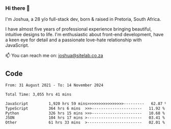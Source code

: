 ### Hi there 👋

I'm Joshua, a 28 y/o full-stack dev, born & raised in Pretoria, South Africa. 

I have almost five years of professional experience bringing beautiful, intuitive designs to life. I'm enthusiastic about front-end development, have a keen eye for detail and a passionate love-hate relationship with JavaScript.

📫 You can reach me on: joshua@sitelab.co.za

## **Code**

<!--START_SECTION:waka-->

```txt
From: 31 August 2021 - To: 14 November 2024

Total Time: 3,055 hrs 41 mins

JavaScript         1,920 hrs 59 mins>>>>>>>>>>>>>>>>---------   62.87 %
TypeScript         364 hrs 6 mins  >>>----------------------   11.92 %
Python             326 hrs 15 mins >>>----------------------   10.68 %
JSON               104 hrs 17 mins >------------------------   03.41 %
Other              61 hrs 33 mins  >------------------------   02.01 %
```

<!--END_SECTION:waka-->
